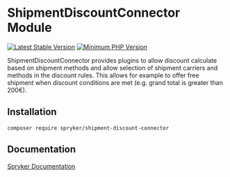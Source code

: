 # ShipmentDiscountConnector Module
[![Latest Stable Version](https://poser.pugx.org/spryker/shipment-discount-connector/v/stable.svg)](https://packagist.org/packages/spryker/shipment-discount-connector)
[![Minimum PHP Version](https://img.shields.io/badge/php-%3E%3D%208.2-8892BF.svg)](https://php.net/)

ShipmentDiscountConnector provides plugins to allow discount calculate based on shipment methods and allow selection of shipment carriers and methods in the discount rules. This allows for example to offer free shipment when discount conditions are met (e.g. grand total is greater than 200€).

## Installation

```
composer require spryker/shipment-discount-connector
```

## Documentation

[Spryker Documentation](https://docs.spryker.com)
